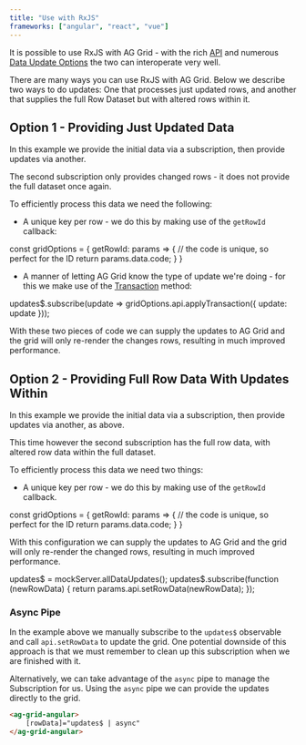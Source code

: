 ```yaml
---
title: "Use with RxJS"
frameworks: ["angular", "react", "vue"]
---
```


It is possible to use RxJS with AG Grid - with the rich [API](/grid-api/) and numerous [Data Update Options](/data-update/) the two can interoperate very well.

There are many ways you can use RxJS with AG Grid. Below we describe two ways to do updates: One that processes just updated rows, and another that supplies the full Row Dataset but with altered rows within it.

## Option 1 - Providing Just Updated Data

In this example we provide the initial data via a subscription, then provide updates via another.

The second subscription only provides changed rows - it does not provide the full dataset once again.

To efficiently process this data we need the following:

- A unique key per row - we do this by making use of the `getRowId` callback:

<snippet>
const gridOptions = {
    getRowId: params => {
        // the code is unique, so perfect for the ID
        return params.data.code;
    }
}
</snippet>

- A manner of letting AG Grid know the type of update we're doing - for this we make use of the [Transaction](/data-update/) method:

<snippet>
updates$.subscribe(update => gridOptions.api.applyTransaction({ update: update }));
</snippet>

With these two pieces of code we can supply the updates to AG Grid and the grid will only re-render the changes rows, resulting
in much improved performance.

<grid-example title='RxJS - Row Updates' name='rxjs-updates' type='generated' options='{ "enterprise": true, "extras": ["lodash", "rxjs", "bluebirdjs"], "modules": ["clientside", "rowgrouping"] }'></grid-example>

## Option 2 - Providing Full Row Data With Updates Within

In this example we provide the initial data via a subscription, then provide updates via another, as above.

This time however the second subscription has the full row data, with altered row data within the full dataset.

To efficiently process this data we need two things:

- A unique key per row - we do this by making use of the `getRowId` callback.

<snippet spaceBetweenProperties="true">
const gridOptions = {
    getRowId: params => {
        // the code is unique, so perfect for the ID
        return params.data.code;
    }
}
</snippet>

With this configuration we can supply the updates to AG Grid and the grid will only re-render the changed rows, resulting in much improved performance.

<snippet>
 updates$ = mockServer.allDataUpdates();    
 updates$.subscribe(function (newRowData) {
     return params.api.setRowData(newRowData);
 });
</snippet>

<grid-example title='RxJS - Full Updates' name='rxjs-full' type='generated' options='{ "enterprise": true, "extras": ["lodash", "rxjs", "bluebirdjs"], "modules": ["clientside", "rowgrouping"] }'></grid-example>

### Async Pipe

In the example above we manually subscribe to the `updates$` observable and call `api.setRowData` to update the grid. One potential downside of this approach is that we must remember to clean up this subscription when we are finished with it. 

Alternatively, we can take advantage of the `async` pipe to manage the Subscription for us. Using the `async` pipe we can provide the updates directly to the grid.

```html
<ag-grid-angular>
    [rowData]="updates$ | async"
</ag-grid-angular>
```